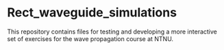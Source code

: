 # Rect_waveguide_simulations

This repository contains files for testing and developing a more interactive set of exercises for the wave propagation course at NTNU. 
